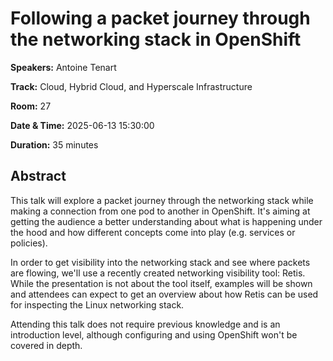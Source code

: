 # Following a packet journey through the networking stack in OpenShift

**Speakers:** Antoine Tenart
                    
**Track:** Cloud, Hybrid Cloud, and Hyperscale Infrastructure
                    
**Room:** 27
                    
**Date & Time:** 2025-06-13 15:30:00
                    
**Duration:** 35 minutes
                    
## Abstract
                    
This talk will explore a packet journey through the networking stack while making a connection from one pod to another in OpenShift. It's aiming at getting the audience a better understanding about what is happening under the hood and how different concepts come into play (e.g. services or policies).

In order to get visibility into the networking stack and see where packets are flowing, we'll use a recently created networking visibility tool: Retis. While the presentation is not about the tool itself, examples will be shown and attendees can expect to get an overview about how Retis can be used for
inspecting the Linux networking stack.

Attending this talk does not require previous knowledge and is an introduction level, although configuring and using OpenShift won't be covered in depth.
